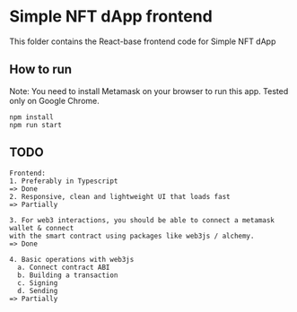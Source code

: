 # Simple NFT dApp frontend
This folder contains the React-base frontend code for Simple NFT dApp

## How to run 
Note: You need to install Metamask on your browser to run this app. Tested only on Google Chrome.
```
npm install
npm run start
```

## TODO
```
Frontend:
1. Preferably in Typescript
=> Done
2. Responsive, clean and lightweight UI that loads fast
=> Partially

3. For web3 interactions, you should be able to connect a metamask wallet & connect
with the smart contract using packages like web3js / alchemy.
=> Done

4. Basic operations with web3js
  a. Connect contract ABI
  b. Building a transaction
  c. Signing
  d. Sending
=> Partially
```